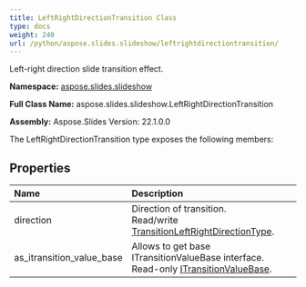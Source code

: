 ```yaml
---
title: LeftRightDirectionTransition Class
type: docs
weight: 240
url: /python/aspose.slides.slideshow/leftrightdirectiontransition/
---
```


Left-right direction slide transition effect.

**Namespace:** [aspose.slides.slideshow](/python/aspose.slides.slideshow/)

**Full Class Name:** aspose.slides.slideshow.LeftRightDirectionTransition

**Assembly:**  Aspose.Slides Version: 22.1.0.0

The LeftRightDirectionTransition type exposes the following members:
## **Properties**
|**Name**|**Description**|
| :- | :- |
|direction|Direction of transition.<br/>            Read/write [TransitionLeftRightDirectionType](/python/aspose.slides.slideshow/transitionleftrightdirectiontype/).|
|as_itransition_value_base|Allows to get base ITransitionValueBase interface.<br/>            Read-only [ITransitionValueBase](/python/aspose.slides.slideshow/itransitionvaluebase/).|

